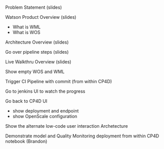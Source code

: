 

Problem Statement (slides)

Watson Product Overview (slides)
- What is WML
- What is WOS

Architecture Overview (slides)

Go over pipeline steps  (slides)

Live Walkthru Overview (slides)

Show empty WOS and WML

Trigger CI Pipeline with commit (from within CP4D)

Go to jenkins UI to watch the progress

Go back to CP4D UI 
- show deployment and endpoint
- show OpenScale configuration

Show the alternate low-code user interaction Archetecture

Demonstrate model and Quality Monitoring deployment from within CP4D notebook (Brandon)


